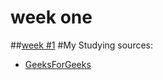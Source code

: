 # week one
##[week #1](https://github.com/Yegizbayev/Algorithmtracking/tree/master/week1)
#My Studying sources:
- [GeeksForGeeks](http://www.geeksforgeeks.org/sieve-of-eratosthenes/)
